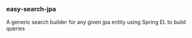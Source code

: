 
<h3>easy-search-jpa</h3>

A generic search builder for any given jpa entity using Spring EL to build queries

